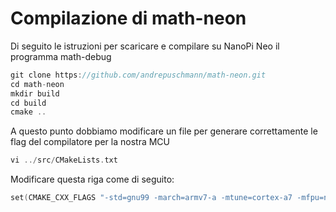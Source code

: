 # Compilazione di math-neon

Di seguito le istruzioni per scaricare e compilare su NanoPi Neo il programma math-debug


```C
git clone https://github.com/andrepuschmann/math-neon.git
cd math-neon
mkdir build
cd build
cmake ..
```

A questo punto dobbiamo modificare un file per generare correttamente le flag del compilatore per la nostra MCU

```C
vi ../src/CMakeLists.txt
```

Modificare questa riga come di seguito:

```C
set(CMAKE_CXX_FLAGS "-std=gnu99 -march=armv7-a -mtune=cortex-a7 -mfpu=neon -mfloat-abi=hard")
```
